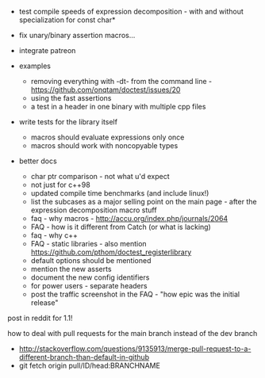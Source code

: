 - test compile speeds of expression decomposition - with and without specialization for const char*

- fix unary/binary assertion macros...

- integrate patreon

- examples
    - removing everything with -dt- from the command line - https://github.com/onqtam/doctest/issues/20
    - using the fast assertions
    - a test in a header in one binary with multiple cpp files

- write tests for the library itself
    - macros should evaluate expressions only once
    - macros should work with noncopyable types

- better docs
    - char ptr comparison - not what u'd expect
    - not just for c++98
    - updated compile time benchmarks (and include linux!)
    - list the subcases as a major selling point on the main page - after the expression decomposition macro stuff
    - faq - why macros - http://accu.org/index.php/journals/2064
    - FAQ - how is it different from Catch (or what is lacking)
    - faq - why c++
    - FAQ - static libraries - also mention https://github.com/pthom/doctest_registerlibrary
    - default options should be mentioned
    - mention the new asserts
    - document the new config identifiers
    - for power users - separate headers
    - post the traffic screenshot in the FAQ - "how epic was the initial release"

post in reddit for 1.1!









how to deal with pull requests for the main branch instead of the dev branch
- http://stackoverflow.com/questions/9135913/merge-pull-request-to-a-different-branch-than-default-in-github
- git fetch origin pull/ID/head:BRANCHNAME
